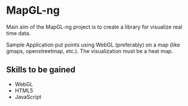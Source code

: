 MapGL-ng
========

Main aim of the MapGL-ng project is to create a library for visualize real time data.

Sample Application put points using WebGL (preferably) on a map (like gmaps, openstreetmap, etc.). The visualization must be a heat map.

Skills to be gained
-------------------

* WebGL
* HTML5
* JavaScript
